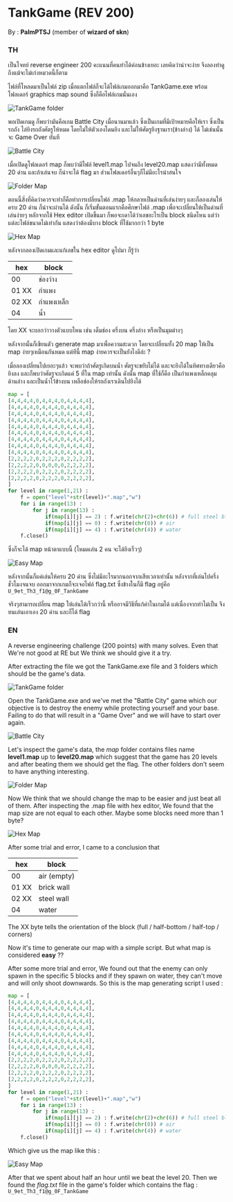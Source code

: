 TankGame (REV 200)
=================
By : **PalmPTSJ** (member of **wizard of skn**)

### TH

เป็นโจทย์ reverse engineer 200 คะแนนที่คนทำได้ค่อนข้างเยอะ เลยคิดว่าน่าจะง่าย จึงลองทำดูถึงแม้จะไม่เก่งหมวดนี้ก็ตาม

ไฟล์ที่โหลดมาเป็นไฟล์ zip เมื่อแตกไฟล์ก็จะได้ไฟล์เกมออกมาคือ TankGame.exe พร้อมโฟลเดอร์ graphics map sound ซึ่งก็คือไฟล์เกมนั่นเอง

![TankGame folder](Tank1.png)

พอเปิดเกมดู ก็พบว่ามันคือเกม Battle City เมื่อนานมาแล้ว ซึ่งเป็นเกมที่มีเป้าหมายคือให้เรา ซึ่งเป็นรถถัง ไล่ยิงรถถังศัตรูให้หมด โดยไม่ให้ตัวเองโดนยิง และไม่ให้ศัตรูยิงฐานเรา(ข้างล่าง) ได้ ไม่เช่นนั้นจะ Game Over ทันที

![Battle City](Tank2.png)

เมื่อเปิดดูโฟลเดอร์ map ก็พบว่ามีไฟล์ level1.map ไปจนถึง level20.map แสดงว่ามีทั้งหมด 20 ด่าน และถ้าเล่นจบ ก็น่าจะได้ flag มา ส่วนโฟลเดอร์อื่นๆก็ไม่มีอะไรน่าสนใจ

![Folder Map](Tank3.png)

ตอนนี้สิ่งที่คิดว่าควรจะทำก็คือทำการเปลี่ยนไฟล์ .map ให้กลายเป็นด่านที่เล่นง่ายๆ และก็ลองเล่นให้ครบ 20 ด่าน ก็น่าจะผ่านได้ ดังนั้น ก็เริ่มขั้นตอนแรกคือศึกษาไฟล์ .map เพื่อจะเปลี่ยนให้เป็นด่านที่เล่นง่ายๆ หลักจากใช้ Hex editor เปิดขึ้นมา ก็พอจะเดาได้ว่าเลขอะไรเป็น block ชนิดไหน แต่ว่าแต่ละไฟล์ขนาดไม่เท่ากัน แสดงว่าต้องมีบาง block ที่ใช้มากกว่า 1 byte

![Hex Map](Tank4.png)

หลังจากลองเปิดเกมและแก้เลขใน hex editor ดูไปมา ก็รู้ว่า

|hex   | block      |
|------|-----------|
|00    | ช่องว่าง     |
|01 XX | กำแพง     |
|02 XX | กำแพงเหล็ก |
|04    | น้ำ        |

โดย XX จะบอกว่าวางตัวแบบไหน เช่น เต็มช่อง ครึ่งบน ครึ่งล่าง หรือเป็นมุมต่างๆ

หลังจากนั้นก็เขียนตัว generate map มาเพื่อความสะดวก โดยจะเปลี่ยนทั้ง 20 map ให้เป็น map ง่ายๆเหมือนกันหมด แต่ทีนี้ map ง่ายควรจะเป็นยังไงดีล่ะ ?

เมื่อลองเปลี่ยนไปเยอะๆแล้ว จะพบว่าถ้าศัตรูเกิดบนน้ำ ศัตรูจะขยับไม่ได้ และจะยิงได้ในทิศทางเดียวคือยิงลง และก็พบว่าศัตรูจะเกิดแค่ 5 ที่ใน map เท่านั้น ดังนั้น map ที่ใช้ก็คือ เป็นกำแพงเหล็กคลุมด้านล่าง และเป็นน้ำไว้ข้างบน เหลือช่องให้รถถังเราเดินไปยิงได้

```python
map = [
[4,4,4,4,0,4,4,4,0,4,4,4,4],
[4,4,4,4,0,4,4,4,0,4,4,4,4],
[4,4,4,4,0,4,4,4,0,4,4,4,4],
[4,4,4,4,0,4,4,4,0,4,4,4,4],
[4,4,4,4,0,4,4,4,0,4,4,4,4],
[4,4,4,4,0,4,4,4,0,4,4,4,4],
[4,4,4,4,0,4,4,4,0,4,4,4,4],
[4,4,4,4,0,4,4,4,0,4,4,4,4],
[4,4,4,4,0,4,4,4,0,4,4,4,4],
[2,2,2,2,0,2,2,2,0,2,2,2,2],
[2,2,2,2,0,0,0,0,0,2,2,2,2],
[2,2,2,2,0,2,2,2,0,2,2,2,2],
[2,2,2,2,0,2,2,2,0,2,2,2,2],
]
for level in range(1,21) :
	f = open("level"+str(level)+".map","w")
	for i in range(13) :
		for j in range(13) :
			if(map[i][j] == 2) : f.write(chr(2)+chr(6)) # full steel block
			if(map[i][j] == 0) : f.write(chr(0)) # air
			if(map[i][j] == 4) : f.write(chr(4)) # water
	f.close()
```

ซึ่งก็จะได้ map หน้าตาแบบนี้ (โหมดเล่น 2 คน จะได้ยิงเร็วๆ)

![Easy Map](Tank5.png)

หลังจากนั้นก็แค่เล่นให้ครบ 20 ด่าน ซึ่งไม่มีอะไรมากนอกจากเสียเวลาเท่านั้น หลังจากที่เล่นไปครึ่งชั่วโมงจนจบ ออกมาจากเกมก็จะเจอไฟล์ flag.txt ซึ่งข้างในก็มี flag อยู่คือ `U_9et_Th3_f1@g_0F_TankGame`

จริงๆสามารถเปลี่ยน map ให้เล่นได้เร็วกว่านี้ หรืออาจมีวิธีที่แก้ค่าในเกมได้ แต่เนื่องจากทำไม่เป็น จึงทนเล่นเอาเอง 20 ด่าน และก็ได้ flag

### EN

A reverse engineering challenge (200 points) with many solves. Even that We're not good at RE but We think we should give it a try.

After extracting the file we got the TankGame.exe file and 3 folders which should be the game's data.

![TankGame folder](Tank1.png)

Open the TankGame.exe and we've met the "Battle City" game which our objective is to destroy the enemy while protecting yourself and your base. Failing to do that will result in a "Game Over" and we will have to start over again.

![Battle City](Tank2.png)

Let's inspect the game's data, the *map* folder contains files name **level1.map** up to **level20.map** which suggest that the game has 20 levels and after beating them we should get the flag. The other folders don't seem to have anything interesting.

![Folder Map](Tank3.png)

Now We think that we should change the map to be easier and just beat all of them. After inspecting the .map file with hex editor, We found that the map size are not equal to each other. Maybe some blocks need more than 1 byte?

![Hex Map](Tank4.png)

After some trial and error, I came to a conclusion that

|hex   | block      |
|------|-----------|
|00    | air (empty)     |
|01 XX | brick wall     |
|02 XX | steel wall |
|04    | water       |

The XX byte tells the orientation of the block (full / half-bottom / half-top / corners)

Now it's time to generate our map with a simple script. But what map is considered **easy** ??

After some more trial and error, We found out that the enemy can only spawn in the specific 5 blocks and if they spawn on water, they can't move and will only shoot downwards. So this is the map generating script I used : 

```python
map = [
[4,4,4,4,0,4,4,4,0,4,4,4,4],
[4,4,4,4,0,4,4,4,0,4,4,4,4],
[4,4,4,4,0,4,4,4,0,4,4,4,4],
[4,4,4,4,0,4,4,4,0,4,4,4,4],
[4,4,4,4,0,4,4,4,0,4,4,4,4],
[4,4,4,4,0,4,4,4,0,4,4,4,4],
[4,4,4,4,0,4,4,4,0,4,4,4,4],
[4,4,4,4,0,4,4,4,0,4,4,4,4],
[4,4,4,4,0,4,4,4,0,4,4,4,4],
[2,2,2,2,0,2,2,2,0,2,2,2,2],
[2,2,2,2,0,0,0,0,0,2,2,2,2],
[2,2,2,2,0,2,2,2,0,2,2,2,2],
[2,2,2,2,0,2,2,2,0,2,2,2,2],
]
for level in range(1,21) :
	f = open("level"+str(level)+".map","w")
	for i in range(13) :
		for j in range(13) :
			if(map[i][j] == 2) : f.write(chr(2)+chr(6)) # full steel block
			if(map[i][j] == 0) : f.write(chr(0)) # air
			if(map[i][j] == 4) : f.write(chr(4)) # water
	f.close()
```

Which give us the map like this :

![Easy Map](Tank5.png)

After that we spent about half an hour until we beat the level 20. Then we found the *flag.txt* file in the game's folder which contains the flag : `U_9et_Th3_f1@g_0F_TankGame`
